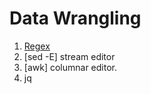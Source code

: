 # Data Wrangling

1. [Regex](https://regex101.com/)
2. [sed -E] stream editor
3. [awk] columnar editor.
4. jq
